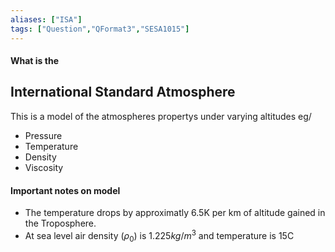 ```yaml
---
aliases: ["ISA"]
tags: ["Question","QFormat3","SESA1015"]
---
```


#### What is the
## International Standard Atmosphere
This is a model of the atmospheres propertys under varying altitudes eg/
* Pressure
* Temperature
* Density
* Viscosity

#### Important notes on model
* The temperature drops by approximatly 6.5K per km of altitude gained in the Troposphere.
* At sea level air density ($\rho_0$) is $1.225 kg/m^3$ and temperature is 15C 